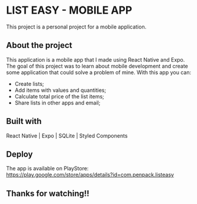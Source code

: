 # LIST EASY - MOBILE APP

This project is a personal project for a mobile application.

## About the project

This application is a mobile app that I made using React Native and Expo. The goal of this project was to learn about mobile development and create some application that could solve a problem of mine. With this app you can:

- Create lists;
- Add items with values and quantities;
- Calculate total price of the list items;
- Share lists in other apps and email;

## Built with

React Native | Expo | SQLite | Styled Components

## Deploy

The app is available on PlayStore: https://play.google.com/store/apps/details?id=com.penpack.listeasy

## Thanks for watching!!
